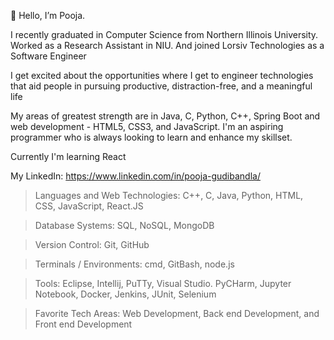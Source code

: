 

<!--
**PoojaGudibandla/poojagudibandla** is a ✨ _special_ ✨ repository because its `README.md` (this file) appears on your GitHub profile.

Here are some ideas to get you started:

- 🔭 I’m currently working on learning AWS
- 🌱 I’m currently learning ...
- 👯 I’m looking to collaborate on ...
- 🤔 I’m looking for help with ...
- 💬 Ask me about ...
- 📫 How to reach me: ...
- 😄 Pronouns: ...
- ⚡ Fun fact: ...
-->

👋 Hello, I’m Pooja.

I recently graduated in Computer Science from Northern Illinois University. Worked as a Research Assistant in NIU. And joined Lorsiv Technologies as a Software Engineer

I get excited about the opportunities where I get to engineer technologies that aid people in pursuing productive, distraction-free, and a meaningful life

My areas of greatest strength are in Java, C, Python, C++, Spring Boot and web development - HTML5, CSS3, and JavaScript. I'm an aspiring programmer who is always looking to learn and enhance my skillset.

Currently I'm learning React

My LinkedIn: https://www.linkedin.com/in/pooja-gudibandla/

> Languages and Web Technologies: 
   C++, C, Java, Python, HTML, CSS, JavaScript, React.JS
    
> Database Systems: 
   SQL, NoSQL, MongoDB
   
> Version Control: 
   Git, GitHub

> Terminals / Environments: 
   cmd, GitBash, node.js

> Tools:
   Eclipse, Intellij, PuTTy, Visual Studio. PyCHarm, Jupyter Notebook, Docker, Jenkins, JUnit, Selenium

> Favorite Tech Areas: 
   Web Development, Back end Development, and Front end Development

